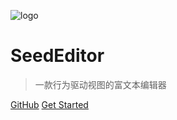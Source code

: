 ![logo](https://docsify.js.org/_media/icon.svg)

# SeedEditor

> 一款行为驱动视图的富文本编辑器


[GitHub](https://github.com/Hanxueqing/Douban-Movie.git)
[Get Started](zh-cn/#introduct)